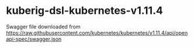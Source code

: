 # kuberig-dsl-kubernetes-v1.11.4

Swagger file downloaded from https://raw.githubusercontent.com/kubernetes/kubernetes/v1.11.4/api/openapi-spec/swagger.json

